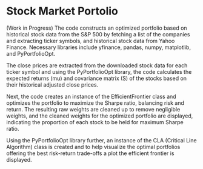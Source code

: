 # Stock Market Portolio

(Work in Progress)
The code constructs an optimized portfolio based on historical stock data from the S&P 500 by fetching a list of the companies and extracting ticker symbols, and historical stock data from Yahoo Finance. Necessary libraries include yfinance, pandas, numpy, matplotlib, and PyPortfolioOpt.

The close prices are extracted from the downloaded stock data for each ticker symbol and using the PyPortfolioOpt library, the code calculates the expected returns (mu) and covariance matrix (S) of the stocks based on their historical adjusted close prices. 

Next, the code creates an instance of the EfficientFrontier class and optimizes the portfolio to maximize the Sharpe ratio, balancing risk and return. The resulting raw weights are cleaned up to remove negligible weights, and the cleaned weights for the optimized portfolio are displayed, indicating the proportion of each stock to be held for maximum Sharpe ratio. 

Using the PyPortfolioOpt library further, an instance of the CLA (Critical Line Algorithm) class is created and to help visualize the optimal portfolios offering the best risk-return trade-offs a plot the efficient frontier is displayed. 
